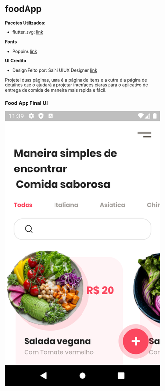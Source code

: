 # foodApp

**Pacotes Utilizados:**
* flutter_svg: [link](https://pub.dev/packages/flutter_svg)

**Fonts**
* Poppins [link](https://fonts.google.com/specimen/Poppins)

**UI Credito**
* Design Feito por: Saini UIUX Designer [link](https://www.uplabs.com/posts/happy-meals-food-delivery-app)

Projetei duas páginas, uma é a página de itens e a outra é a página de detalhes que o ajudará a projetar interfaces claras para o aplicativo de entrega de comida de maneira mais rápida e fácil.

### Food App Final UI
![App UI](/app.png)
